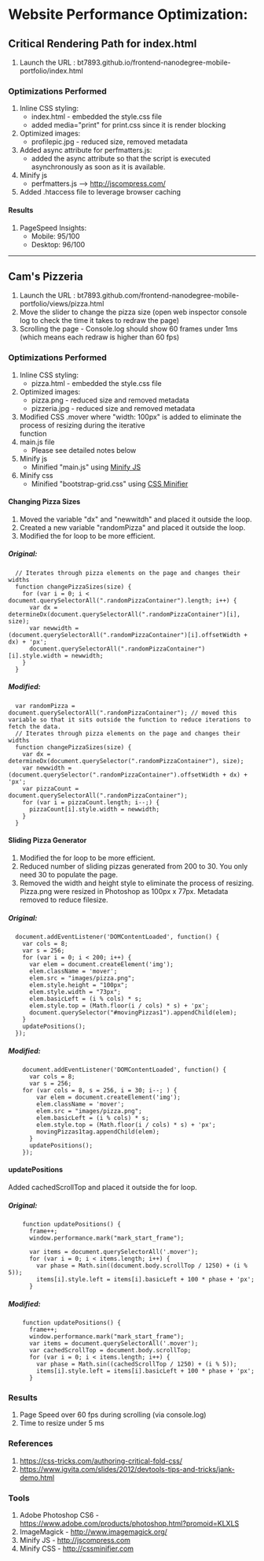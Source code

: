 # Website Performance Optimization:

## Critical Rendering Path for index.html

1. Launch the URL : bt7893.github.io/frontend-nanodegree-mobile-portfolio/index.html

### Optimizations Performed

1. Inline CSS styling:
    - index.html - embedded the style.css file
    - added media="print" for print.css since it is render blocking
2. Optimized images:
    - profilepic.jpg - reduced size, removed metadata
3. Added async attribute for perfmatters.js:
    - added the async attribute so that the script is executed asynchronously as soon as it is available.
4. Minify js
    - perfmatters.js --> http://jscompress.com/
5. Added .htaccess file to leverage browser caching

#### Results
1. PageSpeed Insights:
    - Mobile: 95/100
    - Desktop: 96/100


***


## Cam's Pizzeria
1. Launch the URL : bt7893.github.com/frontend-nanodegree-mobile-portfolio/views/pizza.html
2. Move the slider to change the pizza size (open web inspector console log to check the time it takes to redraw the page)
3. Scrolling the page - Console.log should show 60 frames under 1ms (which means each redraw is higher than 60 fps)

### Optimizations Performed
1. Inline CSS styling:
   - pizza.html - embedded the style.css file
2. Optimized images:
   - pizza.png - reduced size and removed metadata
   - pizzeria.jpg - reduced size and removed metadata
3. Modified CSS .mover where "width: 100px" is added to eliminate the process of resizing during the iterative   
   function
4. main.js file
    - Please see detailed notes below
5. Minify js
    - Minified "main.js" using [Minify JS](http://jscompress.com/)
6. Minify css
    - Minified "bootstrap-grid.css" using [CSS Minifier](http://cssminifier.com/)

#### Changing Pizza Sizes
1. Moved the variable "dx" and "newwitdh" and placed it outside the loop.
2. Created a new variable "randomPizza" and placed it outside the loop.
3. Modified the for loop to be more efficient.

##### Original:
      // Iterates through pizza elements on the page and changes their widths
      function changePizzaSizes(size) {
        for (var i = 0; i < document.querySelectorAll(".randomPizzaContainer").length; i++) {
          var dx = determineDx(document.querySelectorAll(".randomPizzaContainer")[i], size);
          var newwidth = (document.querySelectorAll(".randomPizzaContainer")[i].offsetWidth + dx) + 'px';
          document.querySelectorAll(".randomPizzaContainer")[i].style.width = newwidth;
        }
      }
##### Modified:
      var randomPizza = document.querySelectorAll(".randomPizzaContainer"); // moved this variable so that it sits outside the function to reduce iterations to fetch the data.
      // Iterates through pizza elements on the page and changes their widths
      function changePizzaSizes(size) {
        var dx = determineDx(document.querySelector(".randomPizzaContainer"), size);
        var newwidth = (document.querySelector(".randomPizzaContainer").offsetWidth + dx) + 'px';
        var pizzaCount = document.querySelectorAll(".randomPizzaContainer");
        for (var i = pizzaCount.length; i--;) {
          pizzaCount[i].style.width = newwidth;
        }
      }

#### Sliding Pizza Generator
1. Modified the for loop to be more efficient.
2. Reduced number of sliding pizzas generated from 200 to 30. You only need 30 to populate the page.
3. Removed the width and height style to eliminate the process of resizing. Pizza.png were resized in Photoshop as 
   100px x 77px. Metadata removed to reduce filesize.

##### Original:
      document.addEventListener('DOMContentLoaded', function() {
        var cols = 8;
        var s = 256;
        for (var i = 0; i < 200; i++) {
          var elem = document.createElement('img');
          elem.className = 'mover';
          elem.src = "images/pizza.png";
          elem.style.height = "100px";
          elem.style.width = "73px";
          elem.basicLeft = (i % cols) * s;
          elem.style.top = (Math.floor(i / cols) * s) + 'px';
          document.querySelector("#movingPizzas1").appendChild(elem);
        }
        updatePositions();
      });

##### Modified:
        document.addEventListener('DOMContentLoaded', function() {
          var cols = 8;
          var s = 256;
        for (var cols = 8, s = 256, i = 30; i--; ) {
            var elem = document.createElement('img');
            elem.className = 'mover';
            elem.src = "images/pizza.png";
            elem.basicLeft = (i % cols) * s;
            elem.style.top = (Math.floor(i / cols) * s) + 'px';
            movingPizzas1tag.appendChild(elem);
          }
          updatePositions();
        });

#### updatePositions
Added cachedScrollTop and placed it outside the for loop.

##### Original:
        function updatePositions() {
          frame++;
          window.performance.mark("mark_start_frame");
        
          var items = document.querySelectorAll('.mover');
          for (var i = 0; i < items.length; i++) {
            var phase = Math.sin((document.body.scrollTop / 1250) + (i % 5));
            items[i].style.left = items[i].basicLeft + 100 * phase + 'px';
          }

##### Modified:
        function updatePositions() {
          frame++;
          window.performance.mark("mark_start_frame");
          var items = document.querySelectorAll('.mover');
          var cachedScrollTop = document.body.scrollTop;
          for (var i = 0; i < items.length; i++) {
            var phase = Math.sin((cachedScrollTop / 1250) + (i % 5));
            items[i].style.left = items[i].basicLeft + 100 * phase + 'px';
          }

### Results
1. Page Speed over 60 fps during scrolling (via console.log)
2. Time to resize under 5 ms

### References
1. https://css-tricks.com/authoring-critical-fold-css/
2. https://www.igvita.com/slides/2012/devtools-tips-and-tricks/jank-demo.html

### Tools
1. Adobe Photoshop CS6 - https://www.adobe.com/products/photoshop.html?promoid=KLXLS
2. ImageMagick - http://www.imagemagick.org/
3. Minify JS - http://jscompress.com
4. Minify CSS - http://cssminifier.com
